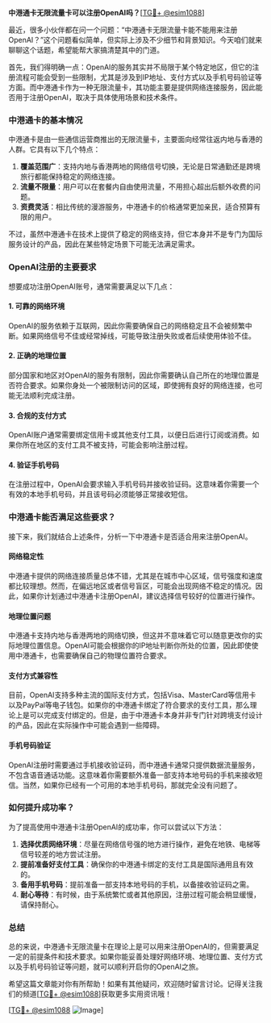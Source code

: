**中港通卡无限流量卡可以注册OpenAI吗？**[[TG💪+ @esim1088](https://t.me/s/esim1088)]

最近，很多小伙伴都在问一个问题：“中港通卡无限流量卡能不能用来注册OpenAI？”这个问题看似简单，但实际上涉及不少细节和背景知识。今天咱们就来聊聊这个话题，希望能帮大家搞清楚其中的门道。

首先，我们得明确一点：OpenAI的服务其实并不局限于某个特定地区，但它的注册流程可能会受到一些限制，尤其是涉及到IP地址、支付方式以及手机号码验证等方面。而中港通卡作为一种无限流量卡，其功能主要是提供网络连接服务，因此能否用于注册OpenAI，取决于具体使用场景和技术条件。

### 中港通卡的基本情况

中港通卡是由一些通信运营商推出的无限流量卡，主要面向经常往返内地与香港的人群。它具有以下几个特点：

1. **覆盖范围广**：支持内地与香港两地的网络信号切换，无论是日常通勤还是跨境旅行都能保持稳定的网络连接。
2. **流量不限量**：用户可以在套餐内自由使用流量，不用担心超出后额外收费的问题。
3. **资费灵活**：相比传统的漫游服务，中港通卡的价格通常更加亲民，适合预算有限的用户。

不过，虽然中港通卡在技术上提供了稳定的网络支持，但它本身并不是专门为国际服务设计的产品，因此在某些特定场景下可能无法满足需求。

### OpenAI注册的主要要求

想要成功注册OpenAI账号，通常需要满足以下几点：

#### 1. 可靠的网络环境
OpenAI的服务依赖于互联网，因此你需要确保自己的网络稳定且不会被频繁中断。如果网络信号不佳或经常掉线，可能导致注册失败或者后续使用体验不佳。

#### 2. 正确的地理位置
部分国家和地区对OpenAI的服务有限制，因此你需要确认自己所在的地理位置是否符合要求。如果你身处一个被限制访问的区域，即使拥有良好的网络连接，也可能无法顺利完成注册。

#### 3. 合规的支付方式
OpenAI账户通常需要绑定信用卡或其他支付工具，以便日后进行订阅或消费。如果你所在地区的支付工具不被支持，可能会影响注册过程。

#### 4. 验证手机号码
在注册过程中，OpenAI会要求输入手机号码并接收验证码。这意味着你需要一个有效的本地手机号码，并且该号码必须能够正常接收短信。

### 中港通卡能否满足这些要求？

接下来，我们就结合上述条件，分析一下中港通卡是否适合用来注册OpenAI。

#### 网络稳定性
中港通卡提供的网络连接质量总体不错，尤其是在城市中心区域，信号强度和速度都比较理想。然而，在偏远地区或者信号盲区，可能会出现网络不稳定的情况。因此，如果你计划通过中港通卡注册OpenAI，建议选择信号较好的位置进行操作。

#### 地理位置问题
中港通卡支持内地与香港两地的网络切换，但这并不意味着它可以随意更改你的实际地理位置信息。OpenAI可能会根据你的IP地址判断你所处的位置，因此即使使用中港通卡，也需要确保自己的物理位置符合要求。

#### 支付方式兼容性
目前，OpenAI支持多种主流的国际支付方式，包括Visa、MasterCard等信用卡以及PayPal等电子钱包。如果你的中港通卡绑定了符合要求的支付工具，那么理论上是可以完成支付绑定的。但是，由于中港通卡本身并非专门针对跨境支付设计的产品，因此在实际操作中可能会遇到一些障碍。

#### 手机号码验证
OpenAI注册时需要通过手机接收验证码，而中港通卡通常只提供数据流量服务，不包含语音通话功能。这意味着你需要额外准备一部支持本地号码的手机来接收短信。当然，如果你已经有一个可用的本地手机号码，那就完全没有问题了。

### 如何提升成功率？

为了提高使用中港通卡注册OpenAI的成功率，你可以尝试以下方法：

1. **选择优质网络环境**：尽量在网络信号强的地方进行操作，避免在地铁、电梯等信号较差的地方尝试注册。
2. **提前准备好支付工具**：确保你的中港通卡绑定的支付工具是国际通用且有效的。
3. **备用手机号码**：提前准备一部支持本地号码的手机，以备接收验证码之需。
4. **耐心等待**：有时候，由于系统繁忙或者其他原因，注册过程可能会稍显缓慢，请保持耐心。

### 总结

总的来说，中港通卡无限流量卡在理论上是可以用来注册OpenAI的，但需要满足一定的前提条件和技术要求。如果你能妥善处理好网络环境、地理位置、支付方式以及手机号码验证等问题，就可以顺利开启你的OpenAI之旅。

希望这篇文章能对你有所帮助！如果有其他疑问，欢迎随时留言讨论。记得关注我们的频道[[TG💪+ @esim1088](https://t.me/s/esim1088)]获取更多实用资讯哦！

[[TG💪+ @esim1088](https://t.me/s/esim1088) ![Image](https://i.postimg.cc/4NQfJmqS/Snipaste-2025-05-13-00-14-12.png)]